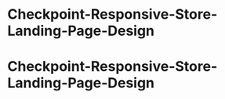 # Checkpoint-Responsive-Store-Landing-Page-Design
# Checkpoint-Responsive-Store-Landing-Page-Design
